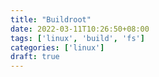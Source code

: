 ```yaml
---
title: "Buildroot"
date: 2022-03-11T10:26:50+08:00
tags: ['linux', 'build', 'fs']
categories: ['linux']
draft: true
---
```




